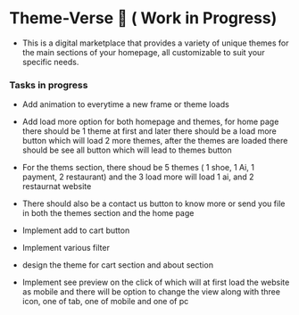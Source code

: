 # Theme-Verse 🌌 ( Work in Progress)
- This is a digital marketplace that provides a variety of unique themes for the main sections of your homepage, all customizable to suit your specific needs.


### Tasks in progress

- Add animation to everytime a new frame or theme loads
- Add load more option for both homepage and themes, for home page there should be 1 theme at first and later there should be a load more button which will load 2 more themes, after the themes are loaded there should be see all button which will lead to themes button
- For the thems section, there shoud be 5 themes ( 1 shoe, 1 Ai, 1 payment, 2 restaurant) and the 3 load more will load 1 ai, and 2 restaurnat website

- There should also be a contact us button to know more or send you file in both the themes section and the home page

- Implement add to cart button
- Implement various filter
- design the theme for cart section and about section
- Implement see preview on the click of which will at first load the website as mobile and there will be option to change the view along with three icon, one of tab, one of mobile and one of pc
<!--
This is an open source project, so anyone can contribute just make sure you follow the [Code Of Conduct](Code_Of_Conduct.md)!
-->
<!--
Hello, I am OC, I will be leading the front end of this project. If anyone is a intermidiate or skilled back end developer, I would like to collaborate with them to work with me on this project.  Feel free to contact me by [Gmail](https://mail.google.com/mail/?view=cm&fs=1&to=chandankarom07@gmail.com)

### Projects Added --> 
<!--
--- 
## Technologies in use for this project ⚙️👨🏻‍💻
<!--
> Make sure to add the back end technologies you are using.
-->
<!--
- Things too add
   - Create navbar animation on scrolling both up and down
   - Add event listener and small dots to make it useful
   - Add hover effects on the main section

-  [Vite](https://vitejs.dev/)
-  [React](https://react.dev/)
-  [Tailwind CSS](https://tailwindcss.com/)
-  [Jest](https://jestjs.io/)
-  [Formik](https://formik.org/) 
-  [React Testing Library](https://testing-library.com/docs/react-testing-library/intro/)
-  [React Router](https://reactrouter.com/)

<!--
-  [Flask]
-  [Three JS]
-  [Other react packages]
-  [Redux](https://redux.js.org/)
-  [Bootstrap](https://getbootstrap.com/) 

This template provides a minimal setup to get React working in Vite with HMR and some ESLint rules.

Currently, two official plugins are available:

- [@vitejs/plugin-react](https://github.com/vitejs/vite-plugin-react/blob/main/packages/plugin-react/README.md) uses [Babel](https://babeljs.io/) for Fast Refresh
- [@vitejs/plugin-react-swc](https://github.com/vitejs/vite-plugin-react-swc) uses [SWC](https://swc.rs/) for Fast Refresh
